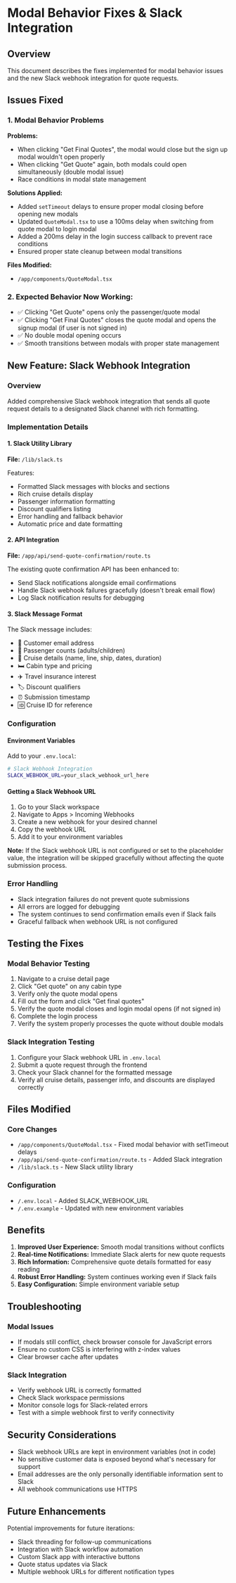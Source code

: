 # Modal Behavior Fixes & Slack Integration

## Overview
This document describes the fixes implemented for modal behavior issues and the new Slack webhook integration for quote requests.

## Issues Fixed

### 1. Modal Behavior Problems

**Problems:**
- When clicking "Get Final Quotes", the modal would close but the sign up modal wouldn't open properly
- When clicking "Get Quote" again, both modals could open simultaneously (double modal issue)
- Race conditions in modal state management

**Solutions Applied:**
- Added `setTimeout` delays to ensure proper modal closing before opening new modals
- Updated `QuoteModal.tsx` to use a 100ms delay when switching from quote modal to login modal
- Added a 200ms delay in the login success callback to prevent race conditions
- Ensured proper state cleanup between modal transitions

**Files Modified:**
- `/app/components/QuoteModal.tsx`

### 2. Expected Behavior Now Working:
- ✅ Clicking "Get Quote" opens only the passenger/quote modal
- ✅ Clicking "Get Final Quotes" closes the quote modal and opens the signup modal (if user is not signed in)
- ✅ No double modal opening occurs
- ✅ Smooth transitions between modals with proper state management

## New Feature: Slack Webhook Integration

### Overview
Added comprehensive Slack webhook integration that sends all quote request details to a designated Slack channel with rich formatting.

### Implementation Details

#### 1. Slack Utility Library
**File:** `/lib/slack.ts`

Features:
- Formatted Slack messages with blocks and sections
- Rich cruise details display
- Passenger information formatting
- Discount qualifiers listing
- Error handling and fallback behavior
- Automatic price and date formatting

#### 2. API Integration
**File:** `/app/api/send-quote-confirmation/route.ts`

The existing quote confirmation API has been enhanced to:
- Send Slack notifications alongside email confirmations
- Handle Slack webhook failures gracefully (doesn't break email flow)
- Log Slack notification results for debugging

#### 3. Slack Message Format

The Slack message includes:
- 📧 Customer email address
- 👥 Passenger counts (adults/children)
- 🚢 Cruise details (name, line, ship, dates, duration)
- 🛏️ Cabin type and pricing
- ✈️ Travel insurance interest
- 🏷️ Discount qualifiers
- ⏰ Submission timestamp
- 🆔 Cruise ID for reference

### Configuration

#### Environment Variables
Add to your `.env.local`:
```bash
# Slack Webhook Integration
SLACK_WEBHOOK_URL=your_slack_webhook_url_here
```

#### Getting a Slack Webhook URL
1. Go to your Slack workspace
2. Navigate to Apps > Incoming Webhooks
3. Create a new webhook for your desired channel
4. Copy the webhook URL
5. Add it to your environment variables

**Note:** If the Slack webhook URL is not configured or set to the placeholder value, the integration will be skipped gracefully without affecting the quote submission process.

### Error Handling
- Slack integration failures do not prevent quote submissions
- All errors are logged for debugging
- The system continues to send confirmation emails even if Slack fails
- Graceful fallback when webhook URL is not configured

## Testing the Fixes

### Modal Behavior Testing
1. Navigate to a cruise detail page
2. Click "Get quote" on any cabin type
3. Verify only the quote modal opens
4. Fill out the form and click "Get final quotes"
5. Verify the quote modal closes and login modal opens (if not signed in)
6. Complete the login process
7. Verify the system properly processes the quote without double modals

### Slack Integration Testing
1. Configure your Slack webhook URL in `.env.local`
2. Submit a quote request through the frontend
3. Check your Slack channel for the formatted message
4. Verify all cruise details, passenger info, and discounts are displayed correctly

## Files Modified

### Core Changes
- `/app/components/QuoteModal.tsx` - Fixed modal behavior with setTimeout delays
- `/app/api/send-quote-confirmation/route.ts` - Added Slack integration
- `/lib/slack.ts` - New Slack utility library

### Configuration
- `/.env.local` - Added SLACK_WEBHOOK_URL
- `/.env.example` - Updated with new environment variables

## Benefits

1. **Improved User Experience:** Smooth modal transitions without conflicts
2. **Real-time Notifications:** Immediate Slack alerts for new quote requests
3. **Rich Information:** Comprehensive quote details formatted for easy reading
4. **Robust Error Handling:** System continues working even if Slack fails
5. **Easy Configuration:** Simple environment variable setup

## Troubleshooting

### Modal Issues
- If modals still conflict, check browser console for JavaScript errors
- Ensure no custom CSS is interfering with z-index values
- Clear browser cache after updates

### Slack Integration
- Verify webhook URL is correctly formatted
- Check Slack workspace permissions
- Monitor console logs for Slack-related errors
- Test with a simple webhook first to verify connectivity

## Security Considerations

- Slack webhook URLs are kept in environment variables (not in code)
- No sensitive customer data is exposed beyond what's necessary for support
- Email addresses are the only personally identifiable information sent to Slack
- All webhook communications use HTTPS

## Future Enhancements

Potential improvements for future iterations:
- Slack threading for follow-up communications
- Integration with Slack workflow automation
- Custom Slack app with interactive buttons
- Quote status updates via Slack
- Multiple webhook URLs for different notification types